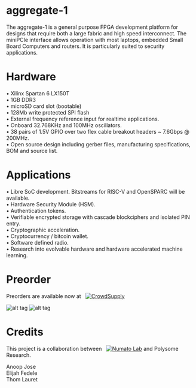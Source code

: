 # aggregate-1

The aggregate-1 is a general purpose FPGA development platform for designs that require both a large fabric and high speed interconnect. The miniPCIe interface allows operation with most laptops, embedded Small Board Computers and routers. It is particularly suited to security applications.

Hardware
========

• Xilinx Spartan 6 LX150T<br />
• 1GB DDR3<br />
• microSD card slot (bootable)<br />
• 128Mb write protected SPI flash<br />
• External frequency reference input for realtime applications.<br />
• Onboard 32.768KHz and 100MHz oscillators.<br />
• 38 pairs of 1.5V GPIO over two flex cable breakout headers ~ 7.6Gbps @ 200MHz.<br />
• Open source design including gerber files, manufacturing specifications, BOM and source list.<br />

Applications
============

• Libre SoC development. Bitstreams for RISC-V and OpenSPARC will be available.<br />
• Hardware Security Module (HSM).<br />
• Authentication tokens.<br />
• Verifiable encrypted storage with cascade blockciphers and isolated PIN entry.<br />
• Cryptographic acceleration.<br />
• Cryptocurrency / bitcoin wallet.<br />
• Software defined radio.<br />
• Research into evolvable hardware and hardware accelerated machine learning.<br />

Preorder
========

Preorders are available now at &nbsp; <a href="https://www.crowdsupply.com/polysome/aggregate-1">![CrowdSupply](https://www.crowdsupply.com/_teal/images/crowd-supply-logo-dark.png)</a>

![alt tag](https://s3-us-west-2.amazonaws.com/polysome.io/img/AG-1_1.jpg)
![alt tag](https://s3-us-west-2.amazonaws.com/polysome.io/img/AG-1_2.jpg)

Credits
=======

This project is a collaboration between &nbsp; <a href="http://numato.com">![Numato Lab](http://numato.com/skin/frontend/base/default/images/numatologo.png)</a> and Polysome Research. 

Anoop Jose<br />
Elijah Fedele<br />
Thom Lauret<br />

